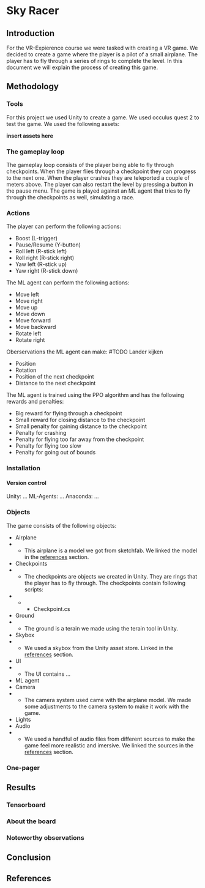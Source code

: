 # Sky Racer

## Introduction

For the VR-Expierence course we were tasked with creating a VR game. We decided to create a game where the player is a pilot of a small airplane. The player has to fly through a series of rings to complete the level. In this document we will explain the process of creating this game.

## Methodology

### Tools

For this project we used Unity to create a game. We used occulus quest 2 to test the game. We used the following assets:

**insert assets here**

### The gameplay loop

The gameplay loop consists of the player being able to fly through checkpoints. When the player flies through a checkpoint they can progress to the next one. When the player crashes they are teleported a couple of meters above. The player can also restart the level by pressing a button in the pause menu. The game is played against an ML agent that tries to fly through the checkpoints as well, simulating a race.

### Actions

The player can perform the following actions:

- Boost (L-trigger)
- Pause/Resume (Y-button)
- Roll left (R-stick left)
- Roll right (R-stick right)
- Yaw left (R-stick up)
- Yaw right (R-stick down)

The ML agent can perform the following actions:

- Move left
- Move right
- Move up
- Move down
- Move forward
- Move backward
- Rotate left
- Rotate right

Oberservations the ML agent can make: #TODO Lander kijken

- Position
- Rotation
- Position of the next checkpoint
- Distance to the next checkpoint

The ML agent is trained using the PPO algorithm and has the following rewards and penalties:

- Big reward for flying through a checkpoint
- Small reward for closing distance to the checkpoint
- Small penalty for gaining distance to the checkpoint
- Penalty for crashing
- Penalty for flying too far away from the checkpoint
- Penalty for flying too slow
- Penalty for going out of bounds

### Installation

#### Version control

Unity: ...
ML-Agents: ...
Anaconda: ...

### Objects

The game consists of the following objects:

- Airplane
- - This airplane is a model we got from sketchfab. We linked the model in the [references](#references) section.
- Checkpoints
- - The checkpoints are objects we created in Unity. They are rings that the player has to fly through. The checkpoints contain following scripts:
- - - Checkpoint.cs
- Ground
- - The ground is a terain we made using the terain tool in Unity.
- Skybox
- - We used a skybox from the Unity asset store. Linked in the [references](#references) section.
- UI
- - The UI contains ...
- ML agent
- Camera
- - The camera system used came with the airplane model. We made some adjustments to the camera system to make it work with the game.
- Lights
- Audio
- - We used a handful of audio files from different sources to make the game feel more realistic and imersive. We linked the sources in the [references](#references) section.

### One-pager

## Results

### Tensorboard

### About the board

### Noteworthy observations

## Conclusion

## References